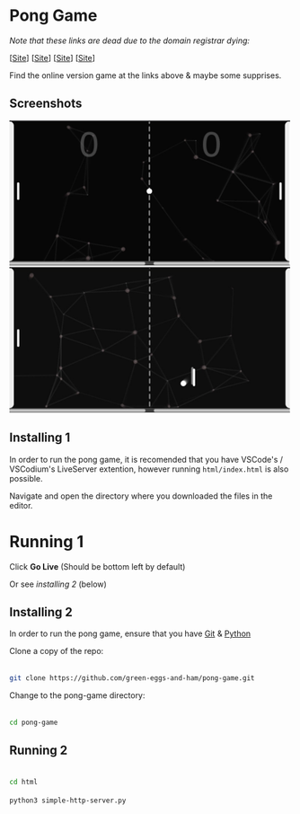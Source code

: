 # Pong Game

*Note that these links are dead due to the domain registrar dying:*

[[Site](http://pongg.gq)]
[[Site](http://pongg.ga)]
[[Site](http://pongg.tk)]
[[Site](http://pongg.gq)]

Find the online version game at the links above & maybe some supprises.

## Screenshots

<img src="/images/pong-start.jpeg" alt="Cover" width="500"/> <img src="/images/pong-playing.jpeg" alt="Playing" width="500"/>


## Installing 1

In order to run the pong game, it is recomended that you have VSCode's / VSCodium's LiveServer extention, however running `html/index.html` is also possible.

Navigate and open the directory where you downloaded the files in the editor.

# Running 1

Click **Go Live**  (Should be bottom left by default)

Or see *installing 2* (below)


## Installing 2

In order to run the pong game, ensure that you have [Git](https://git-scm.com/downloads) & [Python](https://www.python.org/downloads)

Clone a copy of the repo:

```bash

git clone https://github.com/green-eggs-and-ham/pong-game.git

```

Change to the pong-game directory:

```bash

cd pong-game

```

## Running 2

```bash

cd html

python3 simple-http-server.py

```
